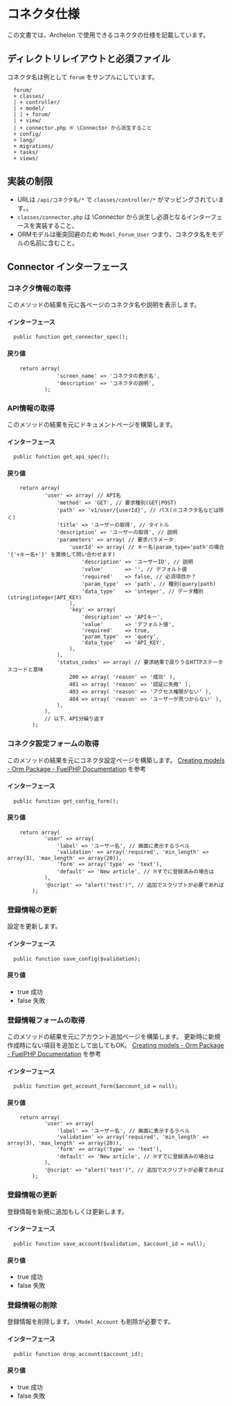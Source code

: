 # コネクタ仕様

この文書では、Archelon で使用できるコネクタの仕様を記載しています。

## ディレクトリレイアウトと必須ファイル

コネクタ名は例として ```forum``` をサンプルにしています。

      forum/
      + classes/
      | + controller/
      | + model/
      | | + forum/
      | + view/
      | + connector.php ※ \Connector から派生すること
      + config/
      + lang/
      + migrations/
      + tasks/
      + views/

## 実装の制限

* URLは ```/api/コネクタ名/*``` で ```classes/controller/*``` がマッピングされています。。
* ```classes/connector.php``` は \Connector から派生し必須となるインターフェースを実装すること。
* ORMモデルは衝突回避のため ```Model_Forum_User``` つまり、コネクタ名をモデルの名前に含むこと。

## Connector インターフェース

### コネクタ情報の取得

このメソッドの結果を元に各ページのコネクタ名や説明を表示します。

#### インターフェース

      public function get_connector_spec();

#### 戻り値

        return array(
                    'screen_name' => 'コネクタの表示名',
                    'description' => 'コネクタの説明',
                );

### API情報の取得

このメソッドの結果を元にドキュメントページを構築します。

#### インターフェース

      public function get_api_spec();

#### 戻り値

        return array(
                'user' => array( // API名
                    'method' => 'GET', // 要求種別(GET|POST)
                    'path' => 'v1/user/{userId}', // パス(※コネクタ名などは除く)
                    'title' => 'ユーザーの取得', // タイトル
                    'description' => 'ユーザーの取得', // 説明
                    'parameters' => array( // 要求パラメータ
                        'userId' => array( // キー名(param_type='path'の場合 '{'+キー名+'}' を置換して問い合わせます)
                            'description' => 'ユーザーID', // 説明
                            'value'       => '', // デフォルト値
                            'required'    => false, // 必須項目か？
                            'param_type'  => 'path', // 種別(query|path)
                            'data_type'   => 'integer', // データ種別(string|integer|API_KEY)
                        ),
                        'key' => array(
                            'description' => 'APIキー',
                            'value'       => 'デフォルト値',
                            'required'    => true,
                            'param_type'  => 'query',
                            'data_type'   => 'API_KEY',
                        ),
                    ),
                    'status_codes' => array( // 要求結果で戻りうるHTTPステータスコードと意味
                        200 => array( 'reason' => '成功' ),
                        401 => array( 'reason' => '認証に失敗' ),
                        403 => array( 'reason' => 'アクセス権限がない' ),
                        404 => array( 'reason' => 'ユーザーが見つからない' ),
                    ),
                ),
                // 以下、API分繰り返す
            );

### コネクタ設定フォームの取得

このメソッドの結果を元にコネクタ設定ページを構築します。
[Creating models - Orm Package - FuelPHP Documentation](http://fuelphp.com/docs/packages/orm/creating_models.html#/propperties) を参考

#### インターフェース

      public function get_config_form();

#### 戻り値

        return array(
                'user' => array(
                    'label' => 'ユーザー名', // 画面に表示するラベル
                    'validation' => array('required', 'min_length' => array(3), 'max_length' => array(20)),
                    'form' => array('type' => 'text'),
                    'default' => 'New article', // ※すでに登録済みの場合は
                ),
                '@script' => "alert('test')", // 追加でスクリプトが必要であれば
            );

### 登録情報の更新

設定を更新します。

#### インターフェース

      public function save_config($validation);

#### 戻り値

* true  成功
* false 失敗

### 登録情報フォームの取得

このメソッドの結果を元にアカウント追加ページを構築します。
更新時に新規作成時にない項目を追加として出してもOK。
[Creating models - Orm Package - FuelPHP Documentation](http://fuelphp.com/docs/packages/orm/creating_models.html#/propperties) を参考

#### インターフェース

      public function get_account_form($account_id = null);

#### 戻り値

        return array(
                'user' => array(
                    'label' => 'ユーザー名', // 画面に表示するラベル
                    'validation' => array('required', 'min_length' => array(3), 'max_length' => array(20)),
                    'form' => array('type' => 'text'),
                    'default' => 'New article', // ※すでに登録済みの場合は
                ),
                '@script' => "alert('test')", // 追加でスクリプトが必要であれば
            );

### 登録情報の更新

登録情報を新規に追加もしくは更新します。

#### インターフェース

      public function save_account($validation, $account_id = null);

#### 戻り値

* true  成功
* false 失敗

### 登録情報の削除

登録情報を削除します。
```\Model_Account``` も削除が必要です。

#### インターフェース

      public function drop_account($account_id);

#### 戻り値

* true  成功
* false 失敗

